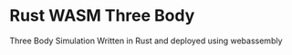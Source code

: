 Rust WASM Three Body
============================================================

Three Body Simulation Written in Rust and deployed using
webassembly